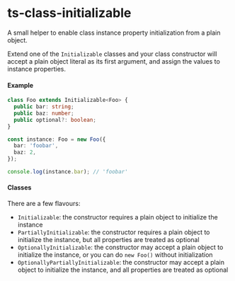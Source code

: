 # ts-class-initializable

A small helper to enable class instance property initialization from a plain object.
 
Extend one of the `Initializable` classes and your class constructor will accept a
plain object literal as its first argument, and assign the values to instance properties.

#### Example

```ts
class Foo extends Initializable<Foo> {
  public bar: string;
  public baz: number;
  public optional?: boolean;
}

const instance: Foo = new Foo({
  bar: 'foobar',
  baz: 2,
});

console.log(instance.bar); // 'foobar'
``` 

#### Classes

There are a few flavours:

- `Initializable`: the constructor requires a plain object to initialize the instance
- `PartiallyInitializable`: the constructor requires a plain object to initialize the instance,
  but all properties are treated as optional
- `OptionallyInitializable`: the constructor may accept a plain object to initialize the instance,
  or you can do `new Foo()` without initialization
- `OptionallyPartiallyInitializable`: the constructor may accept a plain object to initialize the instance,
  and all properties are treated as optional
